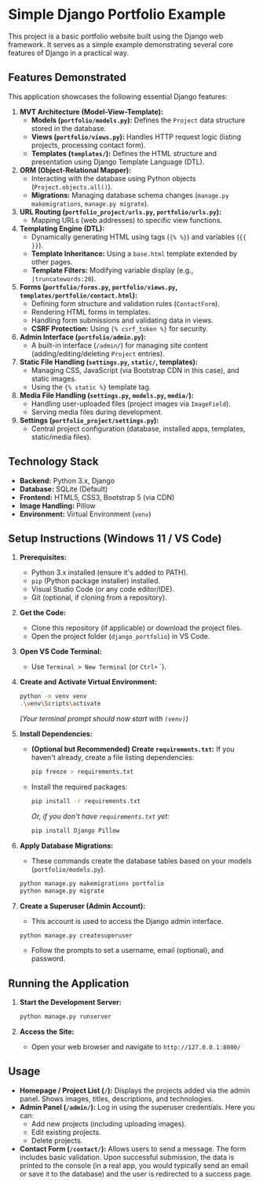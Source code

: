 # Simple Django Portfolio Example

This project is a basic portfolio website built using the Django web framework. It serves as a simple example demonstrating several core features of Django in a practical way.

## Features Demonstrated

This application showcases the following essential Django features:

1.  **MVT Architecture (Model-View-Template):**
    *   **Models (`portfolio/models.py`):** Defines the `Project` data structure stored in the database.
    *   **Views (`portfolio/views.py`):** Handles HTTP request logic (listing projects, processing contact form).
    *   **Templates (`templates/`):** Defines the HTML structure and presentation using Django Template Language (DTL).
2.  **ORM (Object-Relational Mapper):**
    *   Interacting with the database using Python objects (`Project.objects.all()`).
    *   **Migrations:** Managing database schema changes (`manage.py makemigrations`, `manage.py migrate`).
3.  **URL Routing (`portfolio_project/urls.py`, `portfolio/urls.py`):**
    *   Mapping URLs (web addresses) to specific view functions.
4.  **Templating Engine (DTL):**
    *   Dynamically generating HTML using tags (`{% %}`) and variables (`{{ }}`).
    *   **Template Inheritance:** Using a `base.html` template extended by other pages.
    *   **Template Filters:** Modifying variable display (e.g., `|truncatewords:20`).
5.  **Forms (`portfolio/forms.py`, `portfolio/views.py`, `templates/portfolio/contact.html`):**
    *   Defining form structure and validation rules (`ContactForm`).
    *   Rendering HTML forms in templates.
    *   Handling form submissions and validating data in views.
    *   **CSRF Protection:** Using `{% csrf_token %}` for security.
6.  **Admin Interface (`portfolio/admin.py`):**
    *   A built-in interface (`/admin/`) for managing site content (adding/editing/deleting `Project` entries).
7.  **Static File Handling (`settings.py`, `static/`, templates):**
    *   Managing CSS, JavaScript (via Bootstrap CDN in this case), and static images.
    *   Using the `{% static %}` template tag.
8.  **Media File Handling (`settings.py`, `models.py`, `media/`):**
    *   Handling user-uploaded files (project images via `ImageField`).
    *   Serving media files during development.
9.  **Settings (`portfolio_project/settings.py`):**
    *   Central project configuration (database, installed apps, templates, static/media files).

## Technology Stack

*   **Backend:** Python 3.x, Django
*   **Database:** SQLite (Default)
*   **Frontend:** HTML5, CSS3, Bootstrap 5 (via CDN)
*   **Image Handling:** Pillow
*   **Environment:** Virtual Environment (`venv`)

## Setup Instructions (Windows 11 / VS Code)

1.  **Prerequisites:**
    *   Python 3.x installed (ensure it's added to PATH).
    *   `pip` (Python package installer) installed.
    *   Visual Studio Code (or any code editor/IDE).
    *   Git (optional, if cloning from a repository).

2.  **Get the Code:**
    *   Clone this repository (if applicable) or download the project files.
    *   Open the project folder (`django_portfolio`) in VS Code.

3.  **Open VS Code Terminal:**
    *   Use `Terminal > New Terminal` (or `Ctrl+` `).

4.  **Create and Activate Virtual Environment:**
    ```bash
    python -m venv venv
    .\venv\Scripts\activate
    ```
    *(Your terminal prompt should now start with `(venv)`)*

5.  **Install Dependencies:**
    *   **(Optional but Recommended) Create `requirements.txt`:** If you haven't already, create a file listing dependencies:
        ```bash
        pip freeze > requirements.txt
        ```
    *   Install the required packages:
        ```bash
        pip install -r requirements.txt
        ```
        *Or, if you don't have `requirements.txt` yet:*
        ```bash
        pip install Django Pillow
        ```

6.  **Apply Database Migrations:**
    *   These commands create the database tables based on your models (`portfolio/models.py`).
    ```bash
    python manage.py makemigrations portfolio
    python manage.py migrate
    ```

7.  **Create a Superuser (Admin Account):**
    *   This account is used to access the Django admin interface.
    ```bash
    python manage.py createsuperuser
    ```
    *   Follow the prompts to set a username, email (optional), and password.

## Running the Application

1.  **Start the Development Server:**
    ```bash
    python manage.py runserver
    ```

2.  **Access the Site:**
    *   Open your web browser and navigate to `http://127.0.0.1:8000/`

## Usage

*   **Homepage / Project List (`/`):** Displays the projects added via the admin panel. Shows images, titles, descriptions, and technologies.
*   **Admin Panel (`/admin/`):** Log in using the superuser credentials. Here you can:
    *   Add new projects (including uploading images).
    *   Edit existing projects.
    *   Delete projects.
*   **Contact Form (`/contact/`):** Allows users to send a message. The form includes basic validation. Upon successful submission, the data is printed to the console (in a real app, you would typically send an email or save it to the database) and the user is redirected to a success page.
